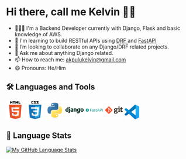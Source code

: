 <h1> Hi there, call me Kelvin 👋🏼 </h1>


- 🙋🏽‍♂️ I'm a Backend Developer currently with Django, Flask and basic knowledge of AWS.
- 🌱 I'm learning to build RESTful APIs using <a href="https://django-rest-framework.org"> DRF </a> and <a href="https://fastapi.tiangolo.com"> FastAPI </a>
- 👬 I’m looking to collaborate on any Django/DRF related projects.
- 💬 Ask me about anything Django related.
- 📫 How to reach me: akpulukelvin@gmail.com
- 😄 Pronouns: He/Him

## :hammer_and_wrench: Languages and Tools 

<div>
  <img src="https://github.com/devicons/devicon/blob/master/icons/html5/html5-original-wordmark.svg" title="HTML5" width="50" height="50"/>
  <img src="https://github.com/devicons/devicon/blob/master/icons/css3/css3-original-wordmark.svg" title="CSS3" width="50" height="50"/>
  <img src="https://github.com/devicons/devicon/blob/master/icons/python/python-original.svg" title="Python" **alt="Python" width="50" height="50"/>
  <img src="https://github.com/devicons/devicon/blob/master/icons/django/django-plain-wordmark.svg" title="Django" width="50" height="50"/>
  <img src="https://github.com/devicons/devicon/blob/master/icons/fastapi/fastapi-original-wordmark.svg" title="FastAPI" width="50" height="50"/>
  <img src="https://github.com/devicons/devicon/blob/master/icons/git/git-original-wordmark.svg" title="Git" **alt="Git" width="50" height="50"/>
  <img src="https://github.com/devicons/devicon/blob/master/icons/vscode/vscode-original.svg" title="VSCode" width="40" height="40"/>
</div>

## :stars: Language Stats </h2>

[![My GitHub Language Stats](https://github-readme-stats.vercel.app/api/top-langs/?username=klvxn&theme=tokyonight&layout=compact)]()

<br>
